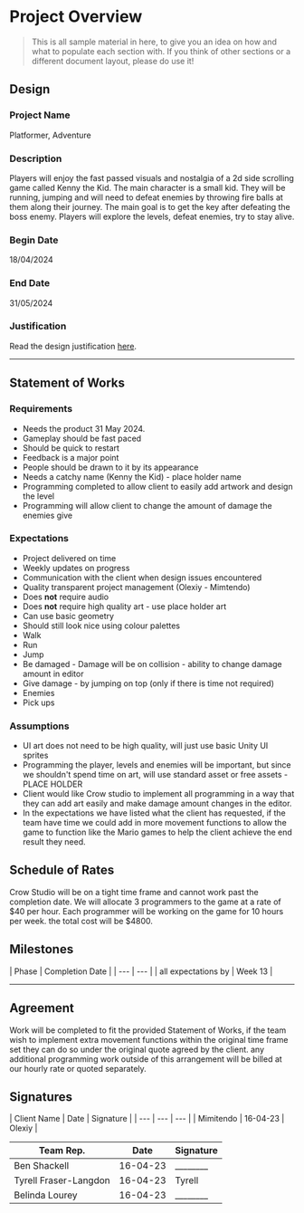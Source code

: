 # Project Overview
[//]: # (This section is an example structure for the proposal to your client.)

>This is all sample material in here, to give you an idea on how and what to populate each section with. If you think of other sections or a different document layout, please do use it!

## Design
[//]: # (How will you meet the client's brief, their expectations, and their requirements.)

### Project Name
Platformer, Adventure

### Description
[//]: # (This is the elevator pitch, sell the idea)
Players will enjoy the fast passed visuals and nostalgia of a 2d side scrolling game called Kenny the Kid.
The main character is a small kid. They will be running, jumping and will need to defeat enemies by throwing fire balls at them along their journey.
The main goal is to get the key after defeating the boss enemy. Players will explore the levels, defeat enemies, try to stay alive. 


### Begin Date
18/04/2024

### End Date
31/05/2024

### Justification
Read the design justification [here](project_justification.md).

---

## Statement of Works
[//]: # (This section is about managing expectations; list out all of the qualities that will be in the final product)

### Requirements
[//]: # (What are the requirements of the finished project?)
* Needs the product 31 May 2024.
* Gameplay should be fast paced
* Should be quick to restart
* Feedback is a major point
* People should be drawn to it by its appearance
* Needs a catchy name (Kenny the Kid) - place holder name
* Programming completed to allow client to easily add artwork and design the level
* Programming will allow client to change the amount of damage the enemies give 

### Expectations
[//]: # (What are the client's expectations?)
* Project delivered on time
* Weekly updates on progress
* Communication with the client when design issues encountered
* Quality transparent project management (Olexiy - Mimtendo)
* Does **not** require audio
* Does **not** require high quality art - use place holder art
* Can use basic geometry
* Should still look nice using colour palettes
* Walk 
* Run 
* Jump 
* Be damaged - Damage will be on collision - ability to change damage amount in editor
* Give damage - by jumping on top (only if there is time not required)
* Enemies
* Pick ups

### Assumptions
[//]: # (What are you assuming based on client responses)
* UI art does not need to be high quality, will just use basic Unity UI sprites
* Programming the player, levels and enemies will be important, but since we shouldn't spend time on art, will use standard asset or free assets - PLACE HOLDER
* Client would like Crow studio to implement all programming in a way that they can add art easily and make damage amount changes in the editor.
* In the expectations we have listed what the client has requested, if the team have time we could add in more movement functions to allow the game to function like the Mario games to help the client achieve the end result they need.

[//]: # (### Schedule of Rates)
[//]: # (This is where you would list your hourly rates and time estimations)
## Schedule of Rates
Crow Studio will be on a tight time frame and cannot work past the completion date.
We will allocate 3 programmers to the game at a rate of $40 per hour. 
Each programmer will be working on the game for 10 hours per week. 
the total cost will be $4800.

## Milestones
[//]: # (Breakdown of phases of development, with estimated delivery times)
[//]: # (In practice, if you were working on fixed price phases, you would also list expected payment after each phase.)
| Phase | Completion Date |
| --- | --- |
| all expectations by | Week 13 |

---

## Agreement
[//]: # (List out the arrangement)
Work will be completed to fit the provided Statement of Works, if the team wish to implement extra movement functions within the original time frame set they can do so under the original quote agreed by the client. any additional programming work outside of this arrangement will be billed at our hourly rate or quoted separately. 

## Signatures
[//]: # (If dealing in person, agreements should be signed so that additional work can be billed)
| Client Name | Date | Signature |
| --- | --- | --- |
| Mimitendo | 16-04-23 | Olexiy |

| Team Rep. | Date | Signature |
| --- | --- | --- |
| Ben Shackell | 16-04-23 | ________ |
| Tyrell Fraser-Langdon | 16-04-23 | Tyrell |
| Belinda Lourey | 16-04-23 | ________ |

